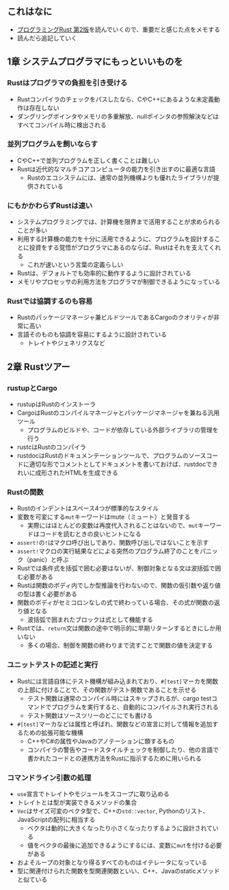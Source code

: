 ## これはなに
- [プログラミングRust 第2版](https://www.oreilly.co.jp/books/9784873119786/)を読んでいくので、重要だと感じた点をメモする
- 読んだら追記していく

## 1章 システムプログラマにもっといいものを
### Rustはプログラマの負担を引き受ける
- Rustコンパイラのチェックをパスしたなら、CやC++にあるような未定義動作は存在しない
- ダングリングポインタやメモリの多重解放、nullポインタの参照解決などはすべてコンパイル時に検出される

### 並列プログラムを飼いならす
- CやC++で並列プログラムを正しく書くことは難しい
- Rustは近代的なマルチコアコンピュータの能力を引き出すのに最適な言語
	- Rustのエコシステムには、通常の並列機構よりも優れたライブラリが提供されている

### にもかかわらずRustは速い
- システムプログラミングでは、計算機を限界まで活用することが求められることが多い
- 利用する計算機の能力を十分に活用できるように、プログラムを設計することに投資をする覚悟がプログラマにあるのならば、Rustはそれを支えてくれる
	- これが速いという言葉の定義らしい
- Rustは、デフォルトでも効率的に動作するように設計されている
- メモリやプロセッサの利用方法をプログラマが制御できるようになっている

### Rustでは協調するのも容易
- Rustのパッケージマネージャ兼ビルドツールであるCargoのクオリティが非常に高い
- 言語そのものも協調を容易にするように設計されている
	- トレイトやジェネリクスなど

## 2章 Rustツアー
### rustupとCargo
- rustupはRustのインストーラ
- CargoはRustのコンパイルマネージャとパッケージマネージャを兼ねる汎用ツール
	- プログラムのビルドや、コードが依存している外部ライブラリの管理を行う
- rustcはRustのコンパイラ
- rustdocはRustのドキュメンテーションツールで、プログラムのソースコードに適切な形でコメントとしてドキュメントを書いておけば、rustdocできれいに成形されたHTMLを生成できる

### Rustの関数
- Rustのインデントはスペース4つが標準的なスタイル
- 変数を可変にする`mut`キーワードはmute（ミュート）と発音する
	- 実際にはほとんどの変数は再度代入されることはないので、`mut`キーワードはコードを読むときの良いヒントになる
- `assert!`の`!`はマクロ呼び出しであり、関数呼び出しではないことを示す
- `assert!`マクロの実行結果などによる突然のプログラム終了のことをパニック（panic）と呼ぶ
- Rustでは条件式を括弧で囲む必要はないが、制御対象となる文は波括弧で囲む必要がある
- Rustは関数のボディ内でしか型推論を行わないので、関数の仮引数や返り値の型は書く必要がある
- 関数のボディがセミコロンなしの式で終わっている場合、その式が関数の返り値となる
	- 波括弧で囲まれたブロックは式として機能する
- Rustでは、`return`文は関数の途中で明示的に早期リターンするときにしか用いない
	- 多くの場合、制御を関数の終わりまで流すことで関数の値を決定する

### ユニットテストの記述と実行
- Rustには言語自体にテスト機構が組み込まれており、`#[test]`マーカを関数の上部に付けることで、その関数がテスト関数であることを示せる
	- テスト関数は通常のコンパイル時にはスキップされるが、cargo testコマンドでプログラムを実行すると、自動的にコンパイルされ実行される
	- テスト関数はソースツリーのどこにでも書ける
- `#[test]`マーカなどは属性と呼ばれ、関数などの宣言に対して情報を追加するための拡張可能な機構
	- C++やC#の属性やJavaのアノテーションに類するもの
	- コンパイラの警告やコードスタイルチェックを制御したり、他の言語で書かれたコードとの連携方法をRustに指示するために用いられる

### コマンドライン引数の処理
- `use`宣言でトレイトやモジュールをスコープに取り込める
- トレイトとは型が実装できるメソッドの集合
- `Vec`はサイズ可変のベクタ型で、C++の`std::vector`, Pythonのリスト、JavaScriptの配列に相当する
	- ベクタは動的に大きくなったり小さくなったりするように設計されている
	- 値をベクタの最後に追加できるようにするには、変数に`mut`を付ける必要がある
- およそループの対象となり得るすべてのものはイテレータになっている
- 型に関連付けられた関数を型関連関数といい、C++、Javaのstaticメソッドと似ている